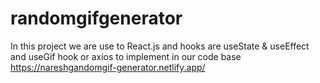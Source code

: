 # randomgifgenerator
  In this project we  are use to React.js and hooks are useState & useEffect  and useGif hook or axios to implement in our code base 
https://nareshgandomgif-generator.netlify.app/
